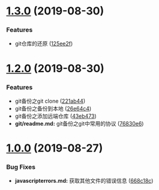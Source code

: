 # [1.3.0](https://github.com/QxQstar/doc/compare/v1.3.0...v1.0.0) (2019-08-30)


### Features

* git仓库的还原 ([125ee2f](https://github.com/QxQstar/doc/commit/125ee2f))



# [1.2.0](https://github.com/QxQstar/doc/compare/v1.0.0...v1.2.0) (2019-08-30)


### Features

* git备份之git clone ([221ab44](https://github.com/QxQstar/doc/commit/221ab44))
* git备份之备份到本地 ([26e64c4](https://github.com/QxQstar/doc/commit/26e64c4))
* git备份之添加远端仓库 ([43eb473](https://github.com/QxQstar/doc/commit/43eb473))
* **git/readme.md:** git备份之git中常用的协议 ([76830e6](https://github.com/QxQstar/doc/commit/76830e6))



# [1.0.0](https://github.com/QxQstar/doc/compare/668c18c...v1.0.0) (2019-08-27)


### Bug Fixes

* **javascripterrors.md:** 获取其他文件的错误信息 ([668c18c](https://github.com/QxQstar/doc/commit/668c18c))



